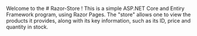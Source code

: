 Welcome to the # Razor-Store !
This is a simple ASP.NET Core and Entiry Framework program, using Razor Pages.
The "store" allows one to view the products it provides, along with its key information, such as its ID, price and quantity in stock.
